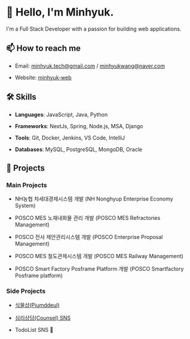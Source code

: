 # 👋 Hello, I'm Minhyuk. 



I'm a Full Stack Developer with a passion for building web applications.



## 📫 How to reach me



- Email: [minhyuk.tech@gmail.com](mailto:minhyuk.tech@gmail.com) / [minhyukwang@naver.com](mailto:minhyukwang@naver.com)

- Website: [minhyuk-web](https://minhyuk-tech.vercel.app)



## 🛠️ Skills



- **Languages**: JavaScript, Java, Python

- **Frameworks**: NextJs, Spring, Node.js, MSA, Django

- **Tools**: Git, Docker, Jenkins, VS Code, IntelliJ

- **Databases**: MySQL, PostgreSQL, MongoDB, Oracle



## 💼 Projects



### Main Projects

- NH농협 차세대경제시스템 개발 (NH Nonghyup Enterprise Economy System)

- POSCO MES 노재내화물 관리 개발 (POSCO MES Refractories Management)

- POSCO 전사 제안관리시스템 개발 (POSCO Enterprise Proposal Management)

- POSCO MES 철도관제시스템 개발 (POSCO MES Railway Management)

- POSCO Smart Factory Posframe Platform 개발 (POSCO Smartfactory Posframe platform)



### Side Projects

- [식물샵(Piumddeul)](https://piumddeul.com)

- [심리상담(Counsel) SNS](https://solcounsel.com/)

- TodoList SNS 🚀 </br>



<!--

## 📈 GitHub Stats



![Minhyuk's GitHub stats](https://github-readme-stats.vercel.app/api?username=minhyukwang&show_icons=true&theme=radical)



![Top Langs](https://github-readme-stats.vercel.app/api/top-langs/?username=minhyukwang&layout=compact&theme=radical)



## Program Languages



<div>

<img src="https://img.shields.io/badge/JAVA-007396?style=for-the-badge&logo=java&logoColor=white">

<img src="https://img.shields.io/badge/Spring-6DB33F?style=for-the-badge&logo=Spring&logoColor=white">

<img src="https://img.shields.io/badge/oracle-F80000?style=for-the-badge&logo=oracle&logoColor=white">

<img src="https://img.shields.io/badge/mysql-4479A1?style=for-the-badge&logo=mysql&logoColor=white">

<img src="https://img.shields.io/badge/mariaDB-003545?style=for-the-badge&logo=mariaDB&logoColor=white">

<img src="https://img.shields.io/badge/javascript-F7DF1E?style=for-the-badge&logo=javascript&logoColor=black">

<img src="https://img.shields.io/badge/jquery-0769AD?style=for-the-badge&logo=jquery&logoColor=white">

<img src="https://img.shields.io/badge/react-61DAFB?style=for-the-badge&logo=react&logoColor=black">

<img src="https://img.shields.io/badge/html-E34F26?style=for-the-badge&logo=html5&logoColor=white">

<img src="https://img.shields.io/badge/css-1572B6?style=for-the-badge&logo=css3&logoColor=white">

<img src="https://img.shields.io/badge/bootstrap-7952B3?style=for-the-badge&logo=bootstrap&logoColor=white">

<img src="https://img.shields.io/badge/github-181717?style=for-the-badge&logo=github&logoColor=white">

<img src="https://img.shields.io/badge/linux-FCC624?style=for-the-badge&logo=linux&logoColor=black">

<img src="https://img.shields.io/badge/aws-232F3E?style=for-the-badge&logo=aws&logoColor=white">

<img src="https://img.shields.io/badge/apache tomcat-F8DC75?style=for-the-badge&logo=apachetomcat&logoColor=white"></a>&nbsp;

</div>

-->
